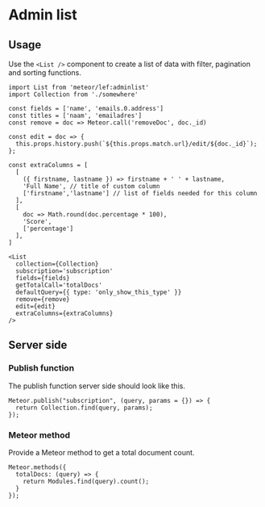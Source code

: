 # Admin list

## Usage

Use the `<List />` component to create a list of data with filter, pagination and sorting functions.

```JSX
import List from 'meteor/lef:adminlist'
import Collection from './somewhere'

const fields = ['name', 'emails.0.address']
const titles = ['naam', 'emailadres']
const remove = doc => Meteor.call('removeDoc', doc._id)

const edit = doc => {
  this.props.history.push(`${this.props.match.url}/edit/${doc._id}`);
};

const extraColumns = [
  [
    ({ firstname, lastname }) => firstname + ' ' + lastname,
    'Full Name', // title of custom column
    ['firstname','lastname'] // list of fields needed for this column
  ],
  [
    doc => Math.round(doc.percentage * 100),
    'Score',
    ['percentage']
  ],
]

<List
  collection={Collection}
  subscription='subscription'
  fields={fields}
  getTotalCall='totalDocs'
  defaultQuery={{ type: 'only_show_this_type' }}
  remove={remove}
  edit={edit}
  extraColumns={extraColumns}
/>
```

## Server side

### Publish function

The publish function server side should look like this.

```JSX
Meteor.publish("subscription", (query, params = {}) => {
  return Collection.find(query, params);
});
```

### Meteor method

Provide a Meteor method to get a total document count.

```JS
Meteor.methods({
  totalDocs: (query) => {
    return Modules.find(query).count();
  }
});
```
